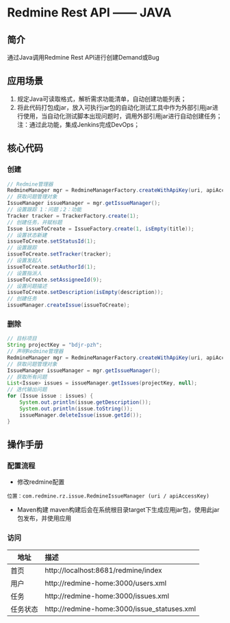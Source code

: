 # Redmine Rest API —— JAVA #

## 简介 ##
通过Java调用Redmine Rest API进行创建Demand或Bug

## 应用场景 ##
1. 规定Java可读取格式，解析需求功能清单，自动创建功能列表；
2. 将此代码打包成jar，放入可执行jar包的自动化测试工具中作为外部引用jar进行使用，当自动化测试脚本出现问题时，调用外部引用jar进行自动创建任务；
注：通过此功能，集成Jenkins完成DevOps；
## 核心代码 ##
### 创建 ###
```java
// Redmine管理器
RedmineManager mgr = RedmineManagerFactory.createWithApiKey(uri, apiAccessKey);
// 获取问题管理对象
IssueManager issueManager = mgr.getIssueManager();
// 设置跟踪 1：问题；2：功能
Tracker tracker = TrackerFactory.create(1);
// 创建任务，并赋标题
Issue issueToCreate = IssueFactory.create(1, isEmpty(title));
// 设置状态新建
issueToCreate.setStatusId(1);
// 设置跟踪
issueToCreate.setTracker(tracker);
// 设置发起人
issueToCreate.setAuthorId(1);
// 设置指派人
issueToCreate.setAssigneeId(9);
// 设置问题描述
issueToCreate.setDescription(isEmpty(description));
// 创建任务
issueManager.createIssue(issueToCreate);
```

### 删除 ###
```java
// 目标项目
String projectKey = "bdjr-pzh";
// 声明Redmine管理器
RedmineManager mgr = RedmineManagerFactory.createWithApiKey(uri, apiAccessKey);
// 获取问题管理对象
IssueManager issueManager = mgr.getIssueManager();
// 获取所有问题
List<Issue> issues = issueManager.getIssues(projectKey, null);
// 迭代输出问题
for (Issue issue : issues) {
    System.out.println(issue.getDescription());
    System.out.println(issue.toString());
    issueManager.deleteIssue(issue.getId());
}
```

## 操作手册 ##

### 配置流程 ###
- 修改redmine配置
```
位置：com.redmine.rz.issue.RedmineIssueManager (uri / apiAccessKey)
```

- Maven构建
maven构建后会在系统根目录target下生成应用jar包，使用此jar包发布，并使用应用

### 访问 ###
地址|描述|
---|:--
首页| http://localhost:8681/redmine/index
用户| http://redmine-home:3000/users.xml
任务| http://redmine-home:3000/issues.xml
任务状态| http://redmine-home:3000/issue_statuses.xml
